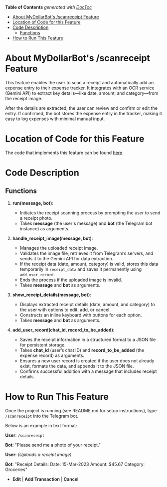 <!-- START doctoc generated TOC please keep comment here to allow auto update -->
<!-- DON'T EDIT THIS SECTION, INSTEAD RE-RUN doctoc TO UPDATE -->
**Table of Contents**  *generated with [DocToc](https://github.com/thlorenz/doctoc)*

- [About MyDollarBot's /scanreceipt Feature](#about-mydollarbots-scanreceipt-feature)
- [Location of Code for this Feature](#location-of-code-for-this-feature)
- [Code Description](#code-description)
  - [Functions](#functions)
- [How to Run This Feature](#how-to-run-this-feature)

<!-- END doctoc generated TOC please keep comment here to allow auto update -->


# About MyDollarBot's /scanreceipt Feature
This feature enables the user to scan a receipt and automatically add an expense entry to their expense tracker. It integrates with an OCR service (Gemini API) to extract key details—like date, amount, and category—from the receipt image.

After the details are extracted, the user can review and confirm or edit the entry. If confirmed, the bot stores the expense entry in the tracker, making it easy to log expenses with minimal manual input.

# Location of Code for this Feature
The code that implements this feature can be found [here](https://github.com/CSC510SEFALL2024/MyDollarBot-BOTGo/blob/main/code/scan_receipt.py).

# Code Description
## Functions

1. **run(message, bot)**:
   - Initiates the receipt scanning process by prompting the user to send a receipt photo.
   - Takes **message** (the user's message) and **bot** (the Telegram bot instance) as arguments.

2. **handle_receipt_image(message, bot)**:
   - Manages the uploaded receipt image.
   - Validates the image file, retrieves it from Telegram’s servers, and sends it to the Gemini API for data extraction.
   - If the receipt data (date, amount, category) is valid, stores this data temporarily in `receipt_data` and saves it permanently using `add_user_record`.
   - Ends the process if the uploaded image is invalid.
   - Takes **message** and **bot** as arguments.

3. **show_receipt_details(message, bot)**:
   - Displays extracted receipt details (date, amount, and category) to the user with options to edit, add, or cancel.
   - Constructs an inline keyboard with buttons for each option.
   - Takes **message** and **bot** as arguments.

4. **add_user_record(chat_id, record_to_be_added)**:
   - Saves the receipt information in a structured format to a JSON file for persistent storage.
   - Takes **chat_id** (user’s chat ID) and **record_to_be_added** (the expense record) as arguments.
   - Ensures a new user record is created if the user does not already exist, formats the data, and appends it to the JSON file.
   - Confirms successful addition with a message that includes receipt details.

# How to Run This Feature
Once the project is running (see README.md for setup instructions), type `/scanreceipt` into the Telegram bot.

Below is an example in text format:

**User**:
`/scanreceipt`

**Bot**:
"Please send me a photo of your receipt."

**User**: *(Uploads a receipt image)*

**Bot**:
"Receipt Details:
Date: 15-Mar-2023
Amount: $45.67
Category: Groceries"

- **Edit** | **Add Transaction** | **Cancel**
